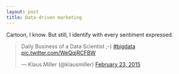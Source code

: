 ```yaml
---
layout: post
title: Data-driven marketing
---
```


Cartoon, I know. But still, I identify with every sentiment expressed.

<blockquote class="twitter-tweet" lang="en"><p>Daily Business of a Data Scientist ;-) <a href="https://twitter.com/hashtag/bigdata?src=hash">#bigdata</a> <a href="http://t.co/WeQqjRCFBW">pic.twitter.com/WeQqjRCFBW</a></p>&mdash; Klaus Miller (@klausmiller) <a href="https://twitter.com/klausmiller/status/569934512727187456">February 23, 2015</a></blockquote>
<script async src="//platform.twitter.com/widgets.js" charset="utf-8"></script>



